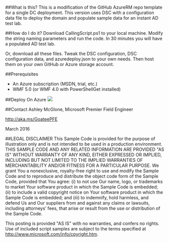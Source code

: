 ##What is this?
This is a modification of the GitHub AzureRM repo template for a single DC deployment.
This version uses DSC with a configuration data file to deploy the domain and populate
sample data for an instant AD test lab.

##How do I do it?
Download CallingScript.ps1 to your local machine.
Modify the string naming parameters and run the code.
In 30 minutes you will have a populated AD test lab.

Or, download all these files. Tweak the DSC configuration, DSC configuration data, and azuredeploy.json to your own needs. Then host them on your own GitHub or Azure storage account.

##Prerequisites
- An Azure subscription (MSDN, trial, etc.)
- WMF 5.0 (or WMF 4.0 with PowerShellGet installed)

##Deploy On Azure
<a href="https://portal.azure.com/#create/Microsoft.Template/uri/https%3A%2F%2Fraw.githubusercontent.com%2Frcarboneras%2FPSDemotraining%2Fmaster%2Factive-directory-new-domain-with-data%2Fazuredeploy.json" target="_blank">
    <img src="http://azuredeploy.net/deploybutton.png"/>
</a>

##Contact
Ashley McGlone, Microsoft Premier Field Engineer

http://aka.ms/GoateePFE

March 2016

##LEGAL DISCLAIMER
This Sample Code is provided for the purpose of illustration only and is not
intended to be used in a production environment.  THIS SAMPLE CODE AND ANY
RELATED INFORMATION ARE PROVIDED "AS IS" WITHOUT WARRANTY OF ANY KIND, EITHER
EXPRESSED OR IMPLIED, INCLUDING BUT NOT LIMITED TO THE IMPLIED WARRANTIES OF
MERCHANTABILITY AND/OR FITNESS FOR A PARTICULAR PURPOSE.  We grant You a
nonexclusive, royalty-free right to use and modify the Sample Code and to
reproduce and distribute the object code form of the Sample Code, provided
that You agree: (i) to not use Our name, logo, or trademarks to market Your
software product in which the Sample Code is embedded; (ii) to include a valid
copyright notice on Your software product in which the Sample Code is embedded;
and (iii) to indemnify, hold harmless, and defend Us and Our suppliers from and
against any claims or lawsuits, including attorneys’ fees, that arise or result
from the use or distribution of the Sample Code.
 
This posting is provided "AS IS" with no warranties, and confers no rights. Use
of included script samples are subject to the terms specified
at http://www.microsoft.com/info/cpyright.htm.
 
